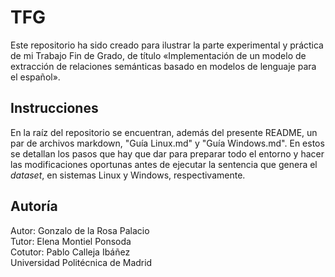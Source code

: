 # TFG
Este repositorio ha sido creado para ilustrar la parte experimental y práctica de mi Trabajo Fin de Grado, de título «Implementación de un modelo de extracción de relaciones semánticas basado en modelos de lenguaje para el español».

## Instrucciones
En la raíz del repositorio se encuentran, además del presente README, un par de archivos markdown, "Guía Linux.md" y "Guía Windows.md". En estos se detallan los pasos que hay que dar para preparar todo el entorno y hacer las modificaciones oportunas antes de ejecutar la sentencia que genera el *dataset*, en sistemas Linux y Windows, respectivamente.

## Autoría
Autor: Gonzalo de la Rosa Palacio\
Tutor: Elena Montiel Ponsoda\
Cotutor: Pablo Calleja Ibáñez\
Universidad Politécnica de Madrid
